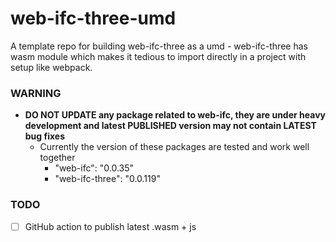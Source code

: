 web-ifc-three-umd
=================
A template repo for building web-ifc-three as a umd - web-ifc-three has wasm module which makes it tedious to import directly in a project with setup like webpack.

### **WARNING**
- **DO NOT UPDATE any package related to web-ifc, they are under heavy development and latest PUBLISHED version may not contain LATEST bug fixes**
  - Currently the version of these packages are tested and work well together
    - "web-ifc": "0.0.35"
    - "web-ifc-three": "0.0.119"
### TODO
- [ ] GitHub action to publish latest .wasm + js
